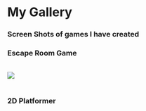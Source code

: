 

# My Gallery

### Screen Shots of games I have created
<h3> Escape Room Game</h3>
<br>
<img src="file:///C:/Users/matts/AppData/Local/Temp/Temp1_Capture.zip/Capture.webp">
<br>
<br>
<h3> 2D Platformer </h3>





